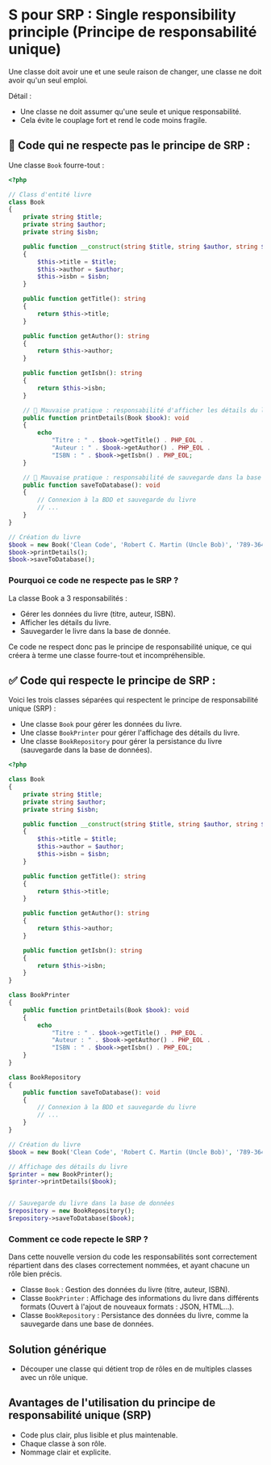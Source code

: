 # S pour SRP : Single responsibility principle (Principe de responsabilité unique)

Une classe doit avoir une et une seule raison de changer, une classe ne doit avoir qu'un seul emploi.

Détail : 

- Une classe ne doit assumer qu'une seule et unique responsabilité.
- Cela évite le couplage fort et rend le code moins fragile.

## 🚨 Code qui ne respecte pas le principe de SRP :

Une classe `Book` fourre-tout : 

```php
<?php

// Class d'entité livre
class Book
{
    private string $title;
    private string $author;
    private string $isbn;

    public function __construct(string $title, string $author, string $isbn)
    {
        $this->title = $title;
        $this->author = $author;
        $this->isbn = $isbn;
    }

    public function getTitle(): string
    {
        return $this->title;
    }

    public function getAuthor(): string
    {
        return $this->author;
    }

    public function getIsbn(): string
    {
        return $this->isbn;
    }

    // 🚨 Mauvaise pratique : responsabilité d'afficher les détails du livre
    public function printDetails(Book $book): void
    {
        echo 
            "Titre : " . $book->getTitle() . PHP_EOL .
            "Auteur : " . $book->getAuthor() . PHP_EOL .
            "ISBN : " . $book->getIsbn() . PHP_EOL;
    }

    // 🚨 Mauvaise pratique : responsabilité de sauvegarde dans la base de donnée
    public function saveToDatabase(): void
    {
        // Connexion à la BDD et sauvegarde du livre
        // ...
    }
}

// Création du livre
$book = new Book('Clean Code', 'Robert C. Martin (Uncle Bob)', '789-364-142');
$book->printDetails();
$book->saveToDatabase();
```

### Pourquoi ce code ne respecte pas le SRP ?

La classe Book a 3 responsabilités :

- Gérer les données du livre (titre, auteur, ISBN).
- Afficher les détails du livre.
- Sauvegarder le livre dans la base de donnée.

Ce code ne respect donc pas le principe de responsabilité unique, ce qui créera à terme une classe fourre-tout et incompréhensible.

## ✅ Code qui respecte le principe de SRP :

Voici les trois classes séparées qui respectent le principe de responsabilité unique (SRP) :

- Une classe `Book` pour gérer les données du livre.
- Une classe `BookPrinter` pour gérer l'affichage des détails du livre.
- Une classe `BookRepository` pour gérer la persistance du livre (sauvegarde dans la base de données).

```php
<?php

class Book
{
    private string $title;
    private string $author;
    private string $isbn;

    public function __construct(string $title, string $author, string $isbn)
    {
        $this->title = $title;
        $this->author = $author;
        $this->isbn = $isbn;
    }

    public function getTitle(): string
    {
        return $this->title;
    }

    public function getAuthor(): string
    {
        return $this->author;
    }

    public function getIsbn(): string
    {
        return $this->isbn;
    }
}

class BookPrinter
{
    public function printDetails(Book $book): void
    {
        echo 
            "Titre : " . $book->getTitle() . PHP_EOL .
            "Auteur : " . $book->getAuthor() . PHP_EOL .
            "ISBN : " . $book->getIsbn() . PHP_EOL;
    }
}

class BookRepository
{
    public function saveToDatabase(): void
    {
        // Connexion à la BDD et sauvegarde du livre
        // ...
    }
}

// Création du livre
$book = new Book('Clean Code', 'Robert C. Martin (Uncle Bob)', '789-364-142');

// Affichage des détails du livre
$printer = new BookPrinter();
$printer->printDetails($book);


// Sauvegarde du livre dans la base de données
$repository = new BookRepository();
$repository->saveToDatabase($book);
```

### Comment ce code repecte le SRP ?

Dans cette nouvelle version du code les responsabilités sont correctement répartient dans des clases correctement nommées, et ayant chacune un rôle bien précis.  

- Classe `Book` : Gestion des données du livre (titre, auteur, ISBN).
- Classe `BookPrinter` : Affichage des informations du livre dans différents formats (Ouvert à l'ajout de nouveaux formats : JSON, HTML...).
- Classe `BookRepository` : Persistance des données du livre, comme la sauvegarde dans une base de données.

## Solution générique

- Découper une classe qui détient trop de rôles en de multiples classes avec un rôle unique.

## Avantages de l'utilisation du principe de responsabilité unique (SRP)

- Code plus clair, plus lisible et plus maintenable.
- Chaque classe à son rôle.
- Nommage clair et explicite.